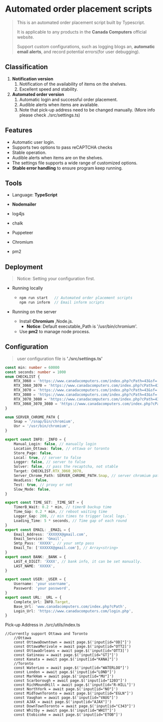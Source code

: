 # Automated order placement scripts



> This is an automated order placement script built by Typescript. 
>
> It is applicable to any products in the **Canada Computers**  official website.
>
> Support custom configurations, such as logging blogs an, **automatic email alerts**, and  record potential errors(for user debugging).



## Classification

1. **Notification version**
   1. Notification of the availability of items on the shelves.
   2. Excellent speed and stability.
2. **Automated order version**
   1. Automatic login and successful order placement.
   2. Audible alerts when items  are available.
   3. Note that pick-up address need to be changed manually. (More info please check ./src/settings.ts)

## Features

+ Automatic user login.
+ Supports two options to pass reCAPTCHA checks
+ Stable operation.
+ Audible alerts when items are on the shelves.
+ The settings file supports a wide range of customized options.
+ **Stable error handling** to ensure program keep running.



## Tools

+ Language: **TypeScript**

+ **Nodemailer**
+ log4js
+ chalk
+ Puppeteer
+ Chromium
+ pm2



## Deployment

> Notice: Setting your configuration first.

+ Running locally

  + ```js
    npm run start   // Automated order placement scripts
    npm run inform  // Email inform scripts
    ```

+ Running on the server
  + Install  **Chromium**  ,Node.js. 
    + **Notice**: Default executable_Path is  '/usr/bin/chromium'.   
  + Use **pm2** to manage node process.



## Configuration  

> user configuration file is **'./src/settings.ts'**



```typescript
const min: number = 60000
const seconds: number = 1000
enum CHECKLIST {
	RTX_3060 = 'https://www.canadacomputers.com/index.php?cPath=43&sf=:3_8,3_9&mfr=&pr=',
	RTX_3060_3070 = 'https://www.canadacomputers.com/index.php?cPath=43_557&sf=:3_7,3_9&mfr=&pr=',
	RTX_3070 = 'https://www.canadacomputers.com/index.php?cPath=43&sf=:3_7&mfr=&pr=',
	RTX_3080 = 'https://www.canadacomputers.com/index.php?cPath=43&sf=:3_5&mfr=&pr=',
	RTX_3070_3080 = 'https://www.canadacomputers.com/index.php?cPath=43&sf=:3_5,3_7&mfr=&pr=',
	RTX_3060_3070_3080 = 'https://www.canadacomputers.com/index.php?cPath=43&sf=:3_5,3_7,3_8,3_9&mfr=&pr=',
}

enum SERVER_CHROME_PATH {
	Snap = '/snap/bin/chromium',
	Usr = '/usr/bin/chromium',
}

export const INFO: _INFO = {
	Manual_Login: false, // manually login
	Location_Ottawa: false, // ottawa or toronto
	Store_Page: false,
	Local: true, // server to false
	Logger: false, // server to false
	Solver: false, // pass the recaptcha, not stable
	Target: CHECKLIST.RTX_3060_3070,
	Server_Chrome_Path: SERVER_CHROME_PATH.Snap, // server chromium path
	HeadLess: false,
	Test: true, // proxy or not
	Slow_Mode: false,
}

export const TIME_SET: _TIME_SET = {
	TimerB_Wait: 0.2 * min, // timerB backup time
	Time_Gap: 0.2 * min, // reboot waiting time
	Logger_Gap: 200, // min times to trigger local logs.`
	Loading_Time: 5 * seconds, // Time gap of each round
}
export const EMAIL: _EMAIL = {
	Email_Address: 'XXXXXX@gmail.com',
	Email_Service: 'Gmail',
	Smtp_Pass: 'XXXXX', // your smtp pass
	Email_To: ['XXXXXX@gmail.com'], // Array<string>
}
export const BANK: _BANK = {
	LAST_4_DIGIT: 'XXXX', // bank info, it can be set manually.
	LAST_NAME: 'XXXXX',
}

export const USER: _USER = {
	Username: 'your username',
	Password: 'your password',
}
export const URL: _URL = {
	Complete_Url: INFO.Target,
	Base_Url: 'www.canadacomputers.com/index.php?cPath',
	Login_Url: 'https://www.canadacomputers.com/login.php',
}

```



Pick-up Address  in ./src/utils/index.ts

````tsx
//Currently support Ottawa and Toronto
	//Ottawa
	const OttawaDowntown = await page.$('input[id="OD]"]')
	const OttawaMerivale = await page.$('input[id="OTT2]')
	const OttawaOrleans = await page.$('input[id="OTT3]')
	const Gatineau = await page.$('input[id="GT]"]')
	const Kanata = await page.$('input[id="KANA]"]')
	//Toronto
	const WaterLoo = await page.$('input[id="WATERLOO"]')
	const London = await page.$('input[id="LOND"]')
	const MarkHam = await page.$('input[id="MU"]')
	const Scarborough = await page.$('input[id="1203"]')
	const RichMoundHill = await page.$('input[id="R-HILL"]')
	const NorthYork = await page.$('input[id="NO"]')
	const MidTownToronto = await page.$('input[id="EGLN"]')
	const Vaughan = await page.$('input[id="VAUG"]')
	const AJAX = await page.$('input[id="AJAX"]')
	const DownTownToronto = await page.$('input[id="C343"]')
	const Whitby = await page.$('input[id="WHIT"]')
	const Etobicoke = await page.$('input[id="ETOB"]')
````

